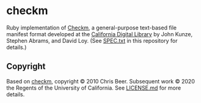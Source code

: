 # checkm

Ruby implementation of
[Checkm](https://confluence.ucop.edu/display/Curation/Checkm), a
general-purpose text-based file manifest format developed at the
[California Digital Library](https://cdlib.org/) by John Kunze, Stephen
Abrams, and David Loy. (See [SPEC.txt](SPEC.txt) in this repository for
details.)

## Copyright

Based on [checkm](https://github.com/ruby-microservices/checkm/), copyright
© 2010 Chris Beer. Subsequent work © 2020 the Regents of the University of
California. See [LICENSE.md](LICENSE.md) for more details.

